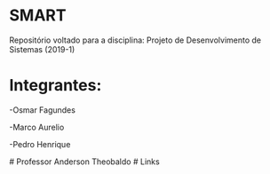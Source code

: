 # SMART
Repositório voltado para a disciplina: Projeto de Desenvolvimento de Sistemas (2019-1)
# Integrantes:
<p>-Osmar Fagundes</p>
<p>-Marco Aurelio</p>
<p>-Pedro Henrique</p>
# Professor
Anderson Theobaldo
# Links
